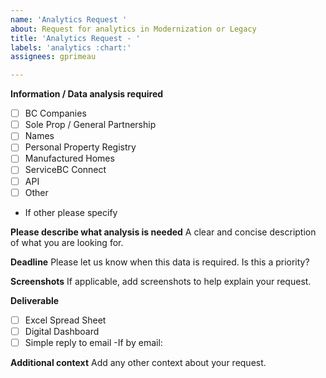 ```yaml
---
name: 'Analytics Request '
about: Request for analytics in Modernization or Legacy
title: 'Analytics Request - '
labels: 'analytics :chart:'
assignees: gprimeau

---
```


**Information / Data analysis required**
- [ ] BC Companies
- [ ] Sole Prop / General Partnership
- [ ] Names
- [ ] Personal Property Registry
- [ ] Manufactured Homes
- [ ] ServiceBC Connect
- [ ] API
- [ ] Other 
- If other please  specify 

**Please describe what analysis is needed**
A clear and concise description of what you are looking for.
 
**Deadline**
Please let us know when this data is required. 
Is this a priority?

**Screenshots**
If applicable, add screenshots to help explain your request.

 **Deliverable**
- [ ] Excel Spread Sheet
- [ ] Digital Dashboard
- [ ] Simple reply to email
      -If by email:
 
**Additional context**
Add any other context about your request.
